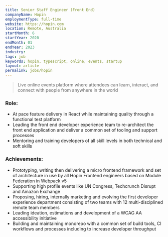 ```yaml
---
title: Senior Staff Engineer (Front End)
companyName: Hopin
employmentType: full-time
website: https://hopin.com
location: Remote, Australia
startMonth: 6
startYear: 2020
endMonth: 01
endYear: 2023
industry:
tags: job
keywords: hopin, typescript, online, events, startup
layout: article
permalink: jobs/hopin
---
```


> Live online events platform where attendees can learn, interact, and connect with people from anywhere in the world

### Role:

- At pace feature delivery in React while maintaining quality through a functional test platform
- Leading the front end developer experience team to re-architect the front end application and deliver a common set of tooling and support processes
- Mentoring and training developers of all skill levels in both technical and soft skills

### Achievements:

- Prototyping, writing then delivering a micro frontend framework and set of architecture in use by all Hopin Frontend engineers based on Module Federation in Webpack v5
- Supporting high profile events like UN Congress, Techcrunch Disrupt and Amazon Exchange
- Proposing, hiring, internally marketing and evolving the first developer experience department consisting of two teams with 12 multi-disciplined remote team members
- Leading ideation, estimations and development of a WCAG AA accessibility initiative
- Building and maintaining monorepo with a common set of build tools, CI workflows and processes including to increase developer throughput

